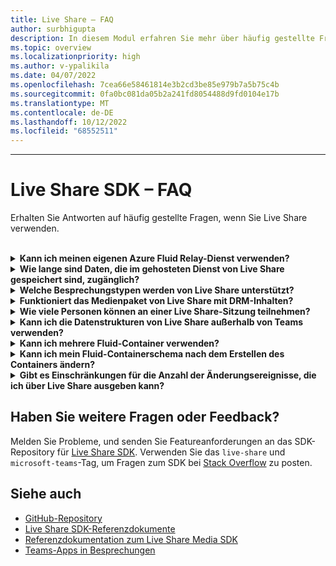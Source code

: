 ```yaml
---
title: Live Share – FAQ
author: surbhigupta
description: In diesem Modul erfahren Sie mehr über häufig gestellte Fragen zu Live Share.
ms.topic: overview
ms.localizationpriority: high
ms.author: v-ypalikila
ms.date: 04/07/2022
ms.openlocfilehash: 7cea66e58461814e3b2cd3be85e979b7a5b75c4b
ms.sourcegitcommit: 0fa0bc081da05b2a241fd8054488d9fd0104e17b
ms.translationtype: MT
ms.contentlocale: de-DE
ms.lasthandoff: 10/12/2022
ms.locfileid: "68552511"
---
```

---

# <a name="live-share-sdk-faq"></a>Live Share SDK – FAQ

Erhalten Sie Antworten auf häufig gestellte Fragen, wenn Sie Live Share verwenden.<br>

<br>

<details>

<summary><b>Kann ich meinen eigenen Azure Fluid Relay-Dienst verwenden?</b></summary>

Ja! Beim Initialisieren der Live-Freigabe können Sie Eigenes `AzureConnectionConfig`definieren. Live Share ordnet Containern zu, die Sie mit Besprechungen erstellen, aber Sie müssen die Schnittstelle zum Signieren von `ITokenProvider` Token für Ihre Container implementieren. Sie können z. B. eine bereitgestellte `AzureFunctionTokenProvider`Funktion verwenden, die eine Azure-Cloudfunktion verwendet, um ein Zugriffstoken von einem Server anzufordern.

Obwohl es für die meisten von Ihnen von Vorteil ist, unseren kostenlos gehosteten Dienst zu verwenden, kann es immer noch Vorkommen geben, in denen es von Vorteil ist, Ihren eigenen Azure Fluid Relay-Dienst für Ihre Live Share-App zu verwenden. Erwägen Sie die Verwendung einer benutzerdefinierten AFR-Dienstverbindung, wenn Sie:

* Speicherung von Daten in Fluid-Containern über die Lebensdauer einer Besprechung hinaus erforderlich.
* Übertragen vertraulicher Daten über den Dienst, der eine benutzerdefinierte Sicherheitsrichtlinie erfordert.
* Entwickeln Sie Features beispielsweise `SharedMap`über Fluid Framework für Ihre Anwendung außerhalb von Teams.

Weitere [Informationen finden Sie](./teams-live-share-how-to/how-to-custom-azure-fluid-relay.md) in der [Azure Fluid Relay-Dokumentation](/azure/azure-fluid-relay/).

<br>

</details>

<details>

<summary><b>Wie lange sind Daten, die im gehosteten Dienst von Live Share gespeichert sind, zugänglich?</b></summary>

Alle Daten, die mittels Fluid-Container gesendet oder gespeichert wurden, die von dem von Live Share gehosteten Azure Fluid Relay-Dienst erstellt wurden, sind für 24 Stunden zugänglich. Wenn Sie Daten länger als 24 Stunden speichern möchten, können Sie unseren gehosteten Azure Fluid Relay-Dienst durch Ihren eigenen ersetzen. Alternativ können Sie Ihren eigenen Speicheranbieter parallel zum gehosteten Dienst von Live Share verwenden.

<br>

</details>

<details>

<summary><b>Welche Besprechungstypen werden von Live Share unterstützt?</b></summary>

Geplante Besprechungen, Einzelanrufe, Gruppenanrufe und Besprechungen werden jetzt unterstützt. Kanalbesprechungen werden noch nicht unterstützt.

<br>

</details>

<details>

<summary><b>Funktioniert das Medienpaket von Live Share mit DRM-Inhalten?</b></summary>

Nein. Teams unterstützt derzeit keine verschlüsselten Medien für Registerkartenanwendungen auf dem Desktop. Chrome-, Edge- und mobile Clients werden unterstützt. Weitere Informationen finden Sie [hier](https://github.com/microsoft/live-share-sdk/issues/14).

<br>

</details>

<details>
<summary><b>Wie viele Personen können an einer Live Share-Sitzung teilnehmen?</b></summary>

Derzeit unterstützt Live Share maximal 100 Teilnehmer pro Sitzung. Wenn Sie daran interessiert sind, können Sie [hier eine Diskussion beginnen](https://github.com/microsoft/live-share-sdk/discussions).

<br>

</details>

<details>
<summary><b>Kann ich die Datenstrukturen von Live Share außerhalb von Teams verwenden?</b></summary>

Derzeit ist für Live-Freigabepakete das Teams Client SDK erforderlich, damit es ordnungsgemäß funktioniert. Features in `@microsoft/live-share` oder `@microsoft/live-share-media` funktionieren nicht außerhalb von Microsoft Teams. Wenn Sie daran interessiert sind, können Sie [hier eine Diskussion beginnen](https://github.com/microsoft/live-share-sdk/discussions).

<br>

</details>

<details>
<summary><b>Kann ich mehrere Fluid-Container verwenden?</b></summary>

Derzeit unterstützt Live Share nur einen Container mit unserem bereitgestellten Azure Fluid Relay-Dienst. Es ist jedoch möglich, sowohl einen Live Share-Container als auch einen Container zu verwenden, der von Ihrer eigenen Azure Fluid Relay-Instanz erstellt wurde.

<br>

</details>

<details>
<summary><b>Kann ich mein Fluid-Containerschema nach dem Erstellen des Containers ändern?</b></summary>

Derzeit unterstützt Live Share das Hinzufügen neuer Elemente `initialObjects` zu Fluid `ContainerSchema` nach dem Erstellen oder Verknüpfen eines Containers nicht. Da Live Share-Sitzungen kurzlebig sind, ist dies am häufigsten ein Problem während der Entwicklung, nachdem Sie Ihrer App neue Features hinzugefügt haben.

> [!NOTE]
> Wenn Sie die `dynamicObjectTypes` Eigenschaft in der `ContainerSchema`verwenden, können Sie jederzeit neue Typen hinzufügen. Wenn Sie später Typen aus dem Schema entfernen, schlagen vorhandene DDS-Instanzen dieser Typen ordnungsgemäß fehl.

Um Fehler zu beheben, die sich aus Änderungen am `initialObjects` lokalen Testen in Ihrem Browser ergeben, entfernen Sie die Container-ID mit Hash von Ihrer URL, und laden Sie die Seite neu. Wenn Sie in einer Teams-Besprechung testen, starten Sie eine neue Besprechung, und versuchen Sie es erneut.

Wenn Sie planen, Ihre App mit neuen `SharedObject` oder `LiveObject` häufigen Instanzen zu aktualisieren, sollten Sie überlegen, wie Sie neue Schemaänderungen in der Produktion bereitstellen. Obwohl das tatsächliche Risiko relativ gering und kurz anhaltend ist, kann es zu dem Zeitpunkt, zu dem Sie die Änderung bereitstellen, aktive Sitzungen geben. Vorhandene Benutzer in der Sitzung sollten nicht beeinträchtigt werden, aber Benutzer, die dieser Sitzung beitreten, nachdem Sie eine grundlegende Änderung bereitgestellt haben, können Probleme beim Herstellen der Verbindung mit der Sitzung haben. Um dies zu entschärfen, können Sie einige der folgenden Lösungen in Betracht ziehen:

* Stellen Sie Schemaänderungen für Ihre Webanwendung außerhalb der normalen Geschäftszeiten bereit.
* Verwenden Sie `dynamicObjectTypes` dies für alle Änderungen, die an Ihrem Schema vorgenommen wurden, anstatt sie zu ändern `initialObjects`.

> [!NOTE]
> Live Share unterstützt derzeit weder die Versionsverwaltung Ihrer `ContainerSchema`App noch apIs, die für Migrationen vorgesehen sind.

<br>

</details>

<details>
<summary><b>Gibt es Einschränkungen für die Anzahl der Änderungsereignisse, die ich über Live Share ausgeben kann?</b></summary>

Während sich die Livefreigabe in der Vorschau befindet, wird kein Grenzwert für Ereignisse erzwungen, die über Live Share ausgegeben werden. Um eine optimale Leistung zu erzielen, müssen Sie Änderungen, die durch `SharedObject` instanzen ausgegeben werden, `LiveObject` auf eine Nachricht pro 50 Millisekunden oder mehr entprellen. Dies ist besonders wichtig, wenn Änderungen basierend auf Maus- oder Touchkoordinaten gesendet werden, z. B. beim Synchronisieren von Cursorpositionen, Beim Freihandzeichnen und Ziehen von Objekten um eine Seite.

<br>

</details>

## <a name="have-more-questions-or-feedback"></a>Haben Sie weitere Fragen oder Feedback?

Melden Sie Probleme, und senden Sie Featureanforderungen an das SDK-Repository für [Live Share SDK](https://github.com/microsoft/live-share-sdk). Verwenden Sie das `live-share` und `microsoft-teams`-Tag, um Fragen zum SDK bei [Stack Overflow](https://stackoverflow.com/questions/tagged/live-share+microsoft-teams) zu posten.

## <a name="see-also"></a>Siehe auch

* [GitHub-Repository](https://github.com/microsoft/live-share-sdk)
* [Live Share SDK-Referenzdokumente](/javascript/api/@microsoft/live-share/)
* [Referenzdokumentation zum Live Share Media SDK](/javascript/api/@microsoft/live-share-media/)
* [Teams-Apps in Besprechungen](teams-apps-in-meetings.md)
